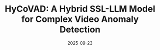 ---
title: "HyCoVAD: A Hybrid SSL-LLM Model for Complex Video Anomaly Detection"
collection: publications
category: journal
# permalink: /publication/2009-10-01-paper-title-number-1
excerpt: ''
date: 2025-09-23
# venue: 'Journal 1'
submitted: 'International Journal of Computer Vision (IJCV) 2026'
# slidesurl: 'http://academicpages.github.io/files/slides1.pdf'
paperurl: 'https://arxiv.org/abs/2509.22544'
# bibtexurl: 'http://academicpages.github.io/files/bibtex1.bib'
# citation: 'Your Name, You. (2009). &quot;Paper Title Number 1.&quot; <i>Journal 1</i>. 1(1).'
authors: 'M.M. Hemmatyar, M. Jafari, <strong>M.A. Yousefi<strong>, M.R. Nemati, M. Azadani, H.R. Rastad, A.M. Akbari'
---